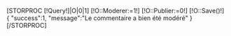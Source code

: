 [STORPROC [!Query!]|O|0|1]
[!O::Moderer:=1!]
[!O::Publier:=0!]
[!O::Save()!]
	{
		"success":1,
		"message":"Le commentaire a bien été modéré"
	}
[/STORPROC]
